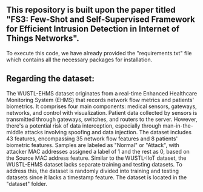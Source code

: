 ## This repository is built upon the paper titled "FS3: Few-Shot and Self-Supervised Framework for Efficient Intrusion Detection in Internet of Things Networks".

To execute this code, we have already provided the "requirements.txt" file which contains all the necessary packages for installation.

## Regarding the dataset: 
The WUSTL-EHMS dataset originates from a real-time Enhanced Healthcare Monitoring System (EHMS) that records network flow metrics and patients' biometrics. It comprises four main components: medical sensors, gateways, networks, and control with visualization. Patient data collected by sensors is transmitted through gateways, switches, and routers to the server. However, there's a potential risk of data interception, especially through man-in-the-middle attacks involving spoofing and data injection. The dataset includes 43 features, encompassing 35 network flow features and 8 patients' biometric features. Samples are labeled as "Normal" or "Attack", with attacker MAC addresses assigned a label of 1 and the rest as 0, based on the Source MAC address feature. Similar to the WUSTL-IIoT dataset, the WUSTL-EHMS dataset lacks separate training and testing datasets. To address this, the dataset is randomly divided into training and testing datasets since it lacks a timestamp feature. The dataset is located in the "dataset" folder.
